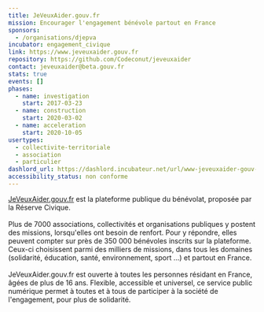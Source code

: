 ```yaml
---
title: JeVeuxAider.gouv.fr
mission: Encourager l'engagement bénévole partout en France
sponsors:
  - /organisations/djepva
incubator: engagement_civique
link: https://www.jeveuxaider.gouv.fr
repository: https://github.com/Codeconut/jeveuxaider
contact: jeveuxaider@beta.gouv.fr
stats: true
events: []
phases:
  - name: investigation
    start: 2017-03-23
  - name: construction
    start: 2020-03-02
  - name: acceleration
    start: 2020-10-05
usertypes:
  - collectivite-territoriale
  - association
  - particulier
dashlord_url: https://dashlord.incubateur.net/url/www-jeveuxaider-gouv-fr/
accessibility_status: non conforme
---
```

[JeVeuxAider.gouv.fr](https://www.jeveuxaider.gouv.fr/) est la plateforme publique du bénévolat, proposée par la Réserve Civique.\
\
Plus de 7000 associations, collectivités et organisations publiques y postent des missions, lorsqu'elles ont besoin de renfort. Pour y répondre, elles peuvent compter sur près de 350 000 bénévoles inscrits sur la plateforme. Ceux-ci choisissent parmi des milliers de missions, dans tous les domaines (solidarité, éducation, santé, environnement, sport ...) et partout en France.\
\
JeVeuxAider.gouv.fr est ouverte à toutes les personnes résidant en France, âgées de plus de 16 ans. Flexible, accessible et universel, ce service public numérique permet à toutes et à tous de participer à la société de l'engagement, pour plus de solidarité.